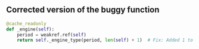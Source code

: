 ## Corrected version of the buggy function

```python
@cache_readonly
def _engine(self):
    period = weakref.ref(self)
    return self._engine_type(period, len(self) + 1)  # Fix: Added 1 to len(self) to avoid NoneType error
```